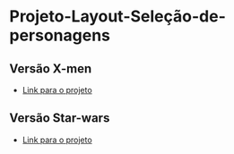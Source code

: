 # Projeto-Layout-Seleção-de-personagens

## Versão X-men

- <a target="_blank"  href="https://projeto-x-men-tau.vercel.app" rel="noreferrer noopener nofollow">Link para o projeto</a>
  <img src="./README-imgs/print-x-men.png" alt="" />

## Versão Star-wars

- <a target="_blank" href="https://projeto-star-wars-one.vercel.app" rel="noreferrer noopener nofollow">Link para o projeto</a>
  <img src="./README-imgs/print-star-wars.png" alt="" />
